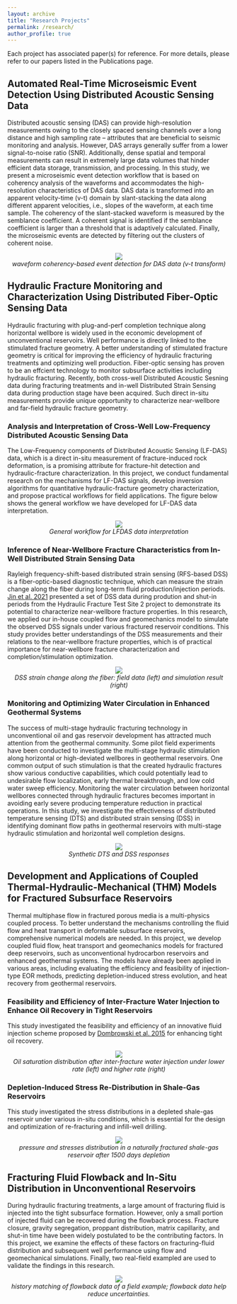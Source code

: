 ```yaml
---
layout: archive
title: "Research Projects"
permalink: /research/
author_profile: true
---
```


Each project has associated paper(s) for reference. For more details, please refer to our papers listed in the Publications page.

## Automated Real-Time Microseismic Event Detection Using Distributed Acoustic Sensing Data
Distributed acoustic sensing (DAS) can provide high-resolution measurements owing to the closely spaced sensing channels over a long distance and high sampling rate – attributes that are beneficial to seismic monitoring and analysis. However, DAS arrays generally suffer from a lower signal-to-noise ratio (SNR). Additionally, dense spatial and temporal measurements can result in extremely large data volumes that hinder efficient data storage, transmission, and processing. In this study, we present a microseismic event detection workflow that is based on coherency analysis of the waveforms and accommodates the high-resolution characteristics of DAS data. DAS data is transformed into an apparent velocity-time (v-t) domain by slant-stacking the data along different apparent velocities, i.e., slopes of the waveform, at each time sample. The coherency of the slant-stacked waveform is measured by the semblance coefficient. A coherent signal is identified if the semblance coefficient is larger than a threshold that is adaptively calculated. Finally, the microseismic events are detected by filtering out the clusters of coherent noise.

<p align="center">
  <img src="../images/event_detection.png" />
  <br>
  <em> waveform coherency-based event detection for DAS data (v-t transform)</em>
</p>


## Hydraulic Fracture Monitoring and Characterization Using Distributed Fiber-Optic Sensing Data

Hydraulic fracturing with plug-and-perf completion technique along horizontal wellbore is widely used in the economic development of unconventional reservoirs. Well performance is directly linked to the stimulated fracture geometry. 
A better understanding of stimulated fracture geometry is critical for improving the efficiency of hydraulic fracturing treatments and optimizing well production. Fiber-optic sensing has proven to be an effcient technology to monitor subsurface activities including hydraulic fracturing. Recently, both cross-well Distributed Acoustic Sesning data during fracturing treatments and in-well Distributed Strain Sensing data during production stage have been acquired. Such direct in-situ measurements provide unique opportunity to characterize near-wellbore and far-field hydraulic fracture geometry.  


### Analysis and Interpretation of Cross-Well Low-Frequency Distributed Acoustic Sensing Data

The Low-Frequency components of Distributed Acoustic Sensing (LF-DAS) data, 
which is a direct in-situ measurement of fracture-induced rock deformation, is a promising attribute for fracture-hit detection and hydraulic-fracture characterization. In this project, we conduct fundamental research on the mechanisms for 
LF-DAS signals, develop inversion algorithms for quantitative hydraulic-fracture geometry characterization, and propose practical workflows for field applications. The figure below shows the general workflow we have developed for LF-DAS data interpretation.

<p align="center">
  <img src="../images/lfdas.png" />
  <br>
  <em> General workflow for LFDAS data interpretation</em>
</p>


### Inference of Near-Wellbore Fracture Characteristics from In-Well Distributed Strain Sensing Data

Rayleigh frequency-shift-based distributed strain sensing (RFS-based DSS) is a fiber-optic-based diagnostic technique, which can measure the strain change along the fiber during long-term fluid production/injection periods. [Jin et al. 2021](https://doi.org/10.2118/205394-PA) presented a set of DSS data during prodution and shut-in periods from the Hydraulic Fracture Test Site 2 project to demonstrate its potential to characterize near-wellbore fracture properties. In this research, we applied our in-house coupled flow and geomechanics model to simulate the observed DSS signals under various fractured reservoir conditions. This study provides better understandings of the DSS measurements and their relations to the near-wellbore fracture properties, which is of practical importance for near-wellbore fracture characterization and completion/stimulation optimization.

<p align="center">
  <img src="../images/dss.tif" />
  <br>
  <em> DSS strain change along the fiber: field data (left) and simulation result (right)</em>
</p>


### Monitoring and Optimizing Water Circulation in Enhanced Geothermal Systems
The success of multi-stage hydraulic fracturing technology in unconventional oil and gas reservoir development has attracted much attention from the geothermal community. Some pilot field experiments have been conducted to investigate the multi-stage hydraulic stimulation along horizontal or high-deviated wellbores in geothermal reservoirs. One common output of such stimulation is that the created hydraulic fractures show various conductive capabilities, which could potentially lead to undesirable flow localization, early thermal breakthrough, and low cold water sweep efficiency. Monitoring the water circulation between horizontal wellbores connected through hydraulic fractures becomes important in avoiding early severe producing temperature reduction in practical operations. In this study, we investigate the effectiveness of distributed temperature sensing (DTS) and distributed strain sensing (DSS) in identifying dominant flow paths in geothermal reservoirs with multi-stage hydraulic stimulation and horizontal well completion designs.

<p align="center">
  <img src="../images/egs.png" />
  <br>
  <em> Synthetic DTS and DSS responses</em>
</p>



## Development and Applications of Coupled Thermal-Hydraulic-Mechanical (THM) Models for Fractured Subsurface Reservoirs

Thermal multiphase flow in fractured porous media is a multi-physics coupled process. To better understand the mechanisms 
controlling the fluid flow and heat transport in deformable subsurface reservoirs, comprehensive numerical models are needed. In this project, we develop coupled fluid flow, heat transport and geomechanics models for fractured deep reservoirs, such as unconventional hydrocarbon reservoirs and enhanced geothermal systems. The models have already been
applied in various areas, including evaluating the efficiency and feasibility of injection-type EOR methods, predicting depletion-induced stress evolution, and heat recovery from geothermal reservoirs.

### Feasibility and Efficiency of Inter-Fracture Water Injection to Enhance Oil Recovery in Tight Reservoirs
This study investigated the feasibility and efficiency of an innovative fluid injection scheme proposed by [Dombrowski et al. 2015](https://patents.google.com/patent/US20130228337) for enhancing tight oil recovery.

<p align="center">
  <img src="../images/FluidInjection.tif" />
  <br>
  <em> Oil saturation distribution after inter-fracture water injection under lower rate (left) and higher rate (right)</em>
</p>

### Depletion-Induced Stress Re-Distribution in Shale-Gas Reservoirs
This study investigated the stress distributions in a depleted shale-gas reservoir under various in-situ conditions, which is essential for the design and optimization of re-fracturing and infill-well drilling.

<p align="center">
  <img src="../images/stress.tif" />
  <br>
  <em> pressure and stresses distribution in a naturally fractured shale-gas reservoir after 1500 days depletion</em>
</p>


## Fracturing Fluid Flowback and In-Situ Distribution in Unconventional Reservoirs
During hydraulic fracturing treatments, a large amount of fracturing fluid is injected into the tight subsurface formation. However, only a small portion of injected fluid can be recovered during the flowback process. Fracture closure, gravity segregation,
proppant distribution, matrix capillarity, and shut-in time have been widely postulated to be the contributing factors. In this project, we examine the effects of these factors on fracturing-fluid distribution and subsequent well performance using
flow and geomechanical simulations. Finally, two real-field exampled are used to validate the findings in this research. 

<p align="center">
  <img src="../images/flowback.png" />
  <br>
  <em> history matching of flowback data of a field example; flowback data help reduce uncertainties. </em>
</p>


